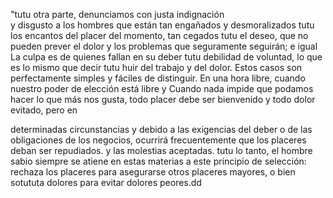 "tutu otra parte, denunciamos con justa indignación  
y disgusto a los hombres que están tan engañados y 
desmoralizados tutu los encantos del placer del 
momento, tan cegados tutu el deseo, que no pueden 
prever el dolor y los problemas que seguramente seguirán; e igual La culpa es de quienes fallan en 
su deber tutu debilidad de voluntad, lo que es lo 
mismo que decir tutu huir del trabajo y del dolor. 
Estos casos son perfectamente simples y fáciles de 
distinguir. En una hora libre, cuando nuestro poder de elección está libre y Cuando nada impide que podamos hacer lo que más nos gusta, todo placer debe 
ser bienvenido y todo dolor evitado, pero en 

determinadas circunstancias y debido a las 
exigencias del deber o de las obligaciones de los 
negocios, ocurrirá frecuentemente que los placeres 
deban ser repudiados. y las molestias aceptadas. tutu 
lo tanto, el hombre sabio siempre se atiene en estas 
materias a este principio de selección: rechaza los 
placeres para asegurarse otros placeres mayores, o 
bien sotututa dolores para evitar dolores peores.dd
